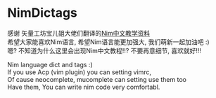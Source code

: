 # NimDictags

感谢 矢量工坊宝儿姐大佬们翻译的[Nim中文教学资料](https://github.com/VectorWorkshopBaoErJie/nimDocTranslate)  
希望大家能喜欢Nim语言, 希望Nim语言能更加强大, 我们萌新一起加油吧 :)  
嗯? 不知道为什么这里会出现Nim中文教程!!? 不要再意细节, 喜欢就好!!!  

Nim language dict and tags :)  
If you use Acp (vim plugin) you can setting vimrc,  
Of cause neocomplete, mucomplete can setting use them too  
Have them, You can write nim code very comfortabl.
